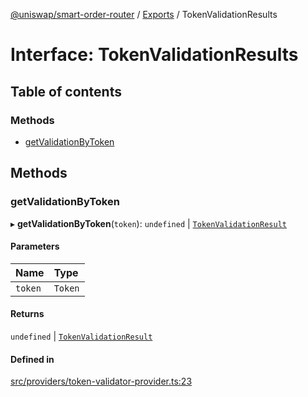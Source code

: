 [@uniswap/smart-order-router](../README.md) / [Exports](../modules.md) / TokenValidationResults

# Interface: TokenValidationResults

## Table of contents

### Methods

- [getValidationByToken](TokenValidationResults.md#getvalidationbytoken)

## Methods

### getValidationByToken

▸ **getValidationByToken**(`token`): `undefined` \| [`TokenValidationResult`](../enums/TokenValidationResult.md)

#### Parameters

| Name | Type |
| :------ | :------ |
| `token` | `Token` |

#### Returns

`undefined` \| [`TokenValidationResult`](../enums/TokenValidationResult.md)

#### Defined in

[src/providers/token-validator-provider.ts:23](https://github.com/Uniswap/smart-order-router/blob/10190c3/src/providers/token-validator-provider.ts#L23)
